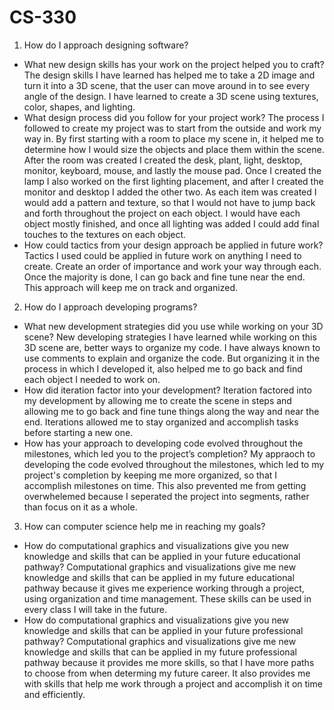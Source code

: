 # CS-330

1) How do I approach designing software?
  - What new design skills has your work on the project helped you to craft?
         The design skills I have learned has helped me to take a 2D image and turn it into a 3D scene, that the user can move around in to see every angle of the design.  I have learned to create a 3D scene using textures, color, shapes, and lighting.    
  - What design process did you follow for your project work?
         The process I followed to create my project was to start from the outside and work my way in.  By first starting with a room to place my scene in, it helped me to determine how I would size the objects and place them within the scene.  After the room was created I created the desk, plant, light, desktop, monitor, keyboard, mouse, and lastly the mouse pad.
    Once I created the lamp I also worked on the first lighting placement, and after I created the monitor and desktop I added the other two.  As each item was created I would add a pattern and texture, so that I would not have to jump back and forth throughout the project on each object.  I would have each object mostly finished, and once all lighting was added
    I could add final touches to the textures on each object.  
  - How could tactics from your design approach be applied in future work?
         Tactics I used could be applied in future work on anything I need to create.  Create an order of importance and work your way through each.  Once the majority is done, I can go back and fine tune near the end.  This approach will keep me on track and organized.    


2) How do I approach developing programs?
  - What new development strategies did you use while working on your 3D scene?
         New developing strategies I have learned while working on this 3D scene are, better ways to organize my code.  I have always known to use comments to explain and organize the code.  But organizing it in the process in which I developed it, also helped me to go back and find each object I needed to work on.  
  - How did iteration factor into your development?
         Iteration factored into my development by allowing me to create the scene in steps and allowing me to go back and fine tune things along the way and near the end.  Iterations allowed me to stay organized and accomplish tasks before starting a new one.  
  - How has your approach to developing code evolved throughout the milestones, which led you to the project’s completion?
         My appraoch to developing the code evolved throughout the milestones, which led to my project's completion by keeping me more organized, so that I accomplish milestones on time.  This also prevented me from getting overwhelemed because I seperated the project into segments, rather than focus on it as a whole.  


3) How can computer science help me in reaching my goals?
  - How do computational graphics and visualizations give you new knowledge and skills that can be applied in your future educational pathway?
         Computational graphics and visualizations give me new knowledge and skills that can be applied in my future educational pathway because it gives me experience working through a project, using organization and time management.  These skills can be used in every class I will take in the future.    
  - How do computational graphics and visualizations give you new knowledge and skills that can be applied in your future professional pathway?
         Computational graphics and visualizations give me new knowledge and skills that can be applied in my future professional pathway because it provides me more skills, so that I have more paths to choose from when determing my future career.  It also provides me with skills that help me work through a project and accomplish it on time and efficiently.
